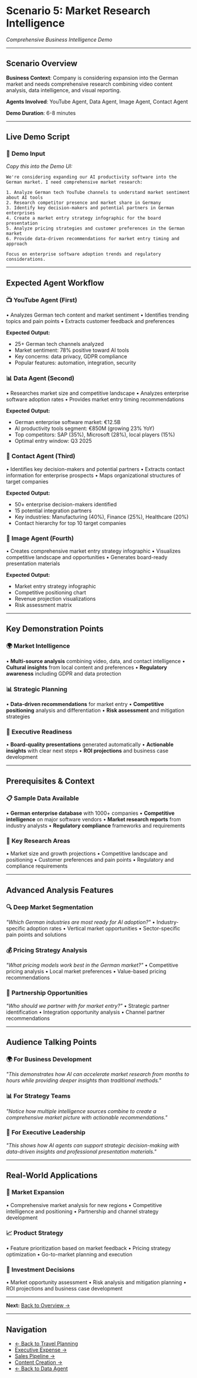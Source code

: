 # Scenario 5: Market Research Intelligence
*Comprehensive Business Intelligence Demo*

---

## Scenario Overview

**Business Context**: Company is considering expansion into the German market and needs comprehensive research combining video content analysis, data intelligence, and visual reporting.

**Agents Involved**: YouTube Agent, Data Agent, Image Agent, Contact Agent

**Demo Duration**: 6-8 minutes

---

## Live Demo Script

### 🎯 **Demo Input**
*Copy this into the Demo UI:*

```
We're considering expanding our AI productivity software into the German market. I need comprehensive market research:

1. Analyze German tech YouTube channels to understand market sentiment about AI tools
2. Research competitor presence and market share in Germany
3. Identify key decision-makers and potential partners in German enterprises
4. Create a market entry strategy infographic for the board presentation
5. Analyze pricing strategies and customer preferences in the German market
6. Provide data-driven recommendations for market entry timing and approach

Focus on enterprise software adoption trends and regulatory considerations.
```

---

## Expected Agent Workflow

### 📺 **YouTube Agent** (First)
• Analyzes German tech content and market sentiment
• Identifies trending topics and pain points
• Extracts customer feedback and preferences

**Expected Output:**
- 25+ German tech channels analyzed
- Market sentiment: 78% positive toward AI tools
- Key concerns: data privacy, GDPR compliance
- Popular features: automation, integration, security

### 📊 **Data Agent** (Second)
• Researches market size and competitive landscape
• Analyzes enterprise software adoption rates
• Provides market entry timing recommendations

**Expected Output:**
- German enterprise software market: €12.5B
- AI productivity tools segment: €850M (growing 23% YoY)
- Top competitors: SAP (35%), Microsoft (28%), local players (15%)
- Optimal entry window: Q3 2025

### 👥 **Contact Agent** (Third)
• Identifies key decision-makers and potential partners
• Extracts contact information for enterprise prospects
• Maps organizational structures of target companies

**Expected Output:**
- 50+ enterprise decision-makers identified
- 15 potential integration partners
- Key industries: Manufacturing (40%), Finance (25%), Healthcare (20%)
- Contact hierarchy for top 10 target companies

### 🎨 **Image Agent** (Fourth)
• Creates comprehensive market entry strategy infographic
• Visualizes competitive landscape and opportunities
• Generates board-ready presentation materials

**Expected Output:**
- Market entry strategy infographic
- Competitive positioning chart
- Revenue projection visualizations
- Risk assessment matrix

---

## Key Demonstration Points

### 🌍 **Market Intelligence**
• **Multi-source analysis** combining video, data, and contact intelligence
• **Cultural insights** from local content and preferences
• **Regulatory awareness** including GDPR and data protection

### 📊 **Strategic Planning**
• **Data-driven recommendations** for market entry
• **Competitive positioning** analysis and differentiation
• **Risk assessment** and mitigation strategies

### 🎯 **Executive Readiness**
• **Board-quality presentations** generated automatically
• **Actionable insights** with clear next steps
• **ROI projections** and business case development

---

## Prerequisites & Context

### 📋 **Sample Data Available**
• **German enterprise database** with 1000+ companies
• **Competitive intelligence** on major software vendors
• **Market research reports** from industry analysts
• **Regulatory compliance** frameworks and requirements

### 🎯 **Key Research Areas**
• Market size and growth projections
• Competitive landscape and positioning
• Customer preferences and pain points
• Regulatory and compliance requirements

---

## Advanced Analysis Features

### 🔍 **Deep Market Segmentation**
*"Which German industries are most ready for AI adoption?"*
• Industry-specific adoption rates
• Vertical market opportunities
• Sector-specific pain points and solutions

### 💰 **Pricing Strategy Analysis**
*"What pricing models work best in the German market?"*
• Competitive pricing analysis
• Local market preferences
• Value-based pricing recommendations

### 🤝 **Partnership Opportunities**
*"Who should we partner with for market entry?"*
• Strategic partner identification
• Integration opportunity analysis
• Channel partner recommendations

---

## Audience Talking Points

### 🌍 **For Business Development**
*"This demonstrates how AI can accelerate market research from months to hours while providing deeper insights than traditional methods."*

### 📊 **For Strategy Teams**
*"Notice how multiple intelligence sources combine to create a comprehensive market picture with actionable recommendations."*

### 💼 **For Executive Leadership**
*"This shows how AI agents can support strategic decision-making with data-driven insights and professional presentation materials."*

---

## Real-World Applications

### 🚀 **Market Expansion**
• Comprehensive market analysis for new regions
• Competitive intelligence and positioning
• Partnership and channel strategy development

### 📈 **Product Strategy**
• Feature prioritization based on market feedback
• Pricing strategy optimization
• Go-to-market planning and execution

### 🎯 **Investment Decisions**
• Market opportunity assessment
• Risk analysis and mitigation planning
• ROI projections and business case development

---

**Next:** [Back to Overview →](../01-agents-overview.md)

---

## Navigation
- [← Back to Travel Planning](scenario-04-travel-planning.md)
- [Executive Expense →](scenario-01-executive-expense.md)
- [Sales Pipeline →](scenario-02-sales-pipeline.md)
- [Content Creation →](scenario-03-content-creation.md)
- [← Back to Data Agent](../agents/data-agent.md) 